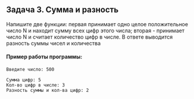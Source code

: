 ## Задача 3. Сумма и разность
Напишите две функции: первая принимает одно целое положительное число N и находит сумму всех цифр этого числа; вторая - принимает число N и считает количество цифр в числе. В ответе выводится разность суммы чисел и количества

#### Пример работы программы:
````
Введите число: 500

Сумма цифр: 5
Кол-во цифр в числе: 3
Разность суммы и кол-ва цифр: 2
````
